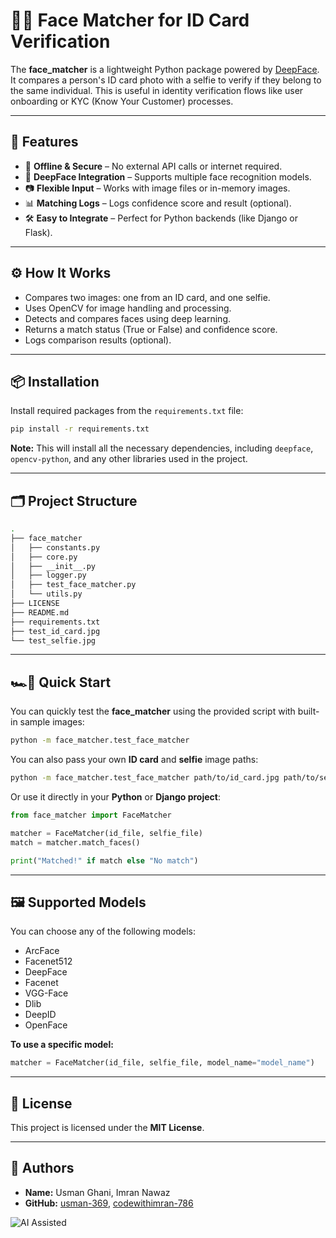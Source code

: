 # 🧔‍♂️ Face Matcher for ID Card Verification

The **face_matcher** is a lightweight Python package powered by [DeepFace](https://github.com/serengil/deepface). It compares a person's ID card photo with a selfie to verify if they belong to the same individual. This is useful in identity verification flows like user onboarding or KYC (Know Your Customer) processes.

---

## 🚀 Features

- 🔐 **Offline & Secure** – No external API calls or internet required.
- 🧬 **DeepFace Integration** – Supports multiple face recognition models.
- 📷 **Flexible Input** – Works with image files or in-memory images.
- 📊 **Matching Logs** – Logs confidence score and result (optional).
- 🛠️ **Easy to Integrate** – Perfect for Python backends (like Django or Flask).

---

## ⚙️ How It Works

- Compares two images: one from an ID card, and one selfie.
- Uses OpenCV for image handling and processing.
- Detects and compares faces using deep learning.
- Returns a match status (True or False) and confidence score.
- Logs comparison results (optional).

---

## 📦 Installation

Install required packages from the `requirements.txt` file:

```bash
pip install -r requirements.txt
```

**Note:** This will install all the necessary dependencies, including
`deepface`, `opencv-python`, and any other libraries used in the project.

---

## 🗂️ Project Structure

```bash
.
├── face_matcher
│   ├── constants.py
│   ├── core.py
│   ├── __init__.py
│   ├── logger.py
│   ├── test_face_matcher.py
│   └── utils.py
├── LICENSE
├── README.md
├── requirements.txt
├── test_id_card.jpg
└── test_selfie.jpg
```

---

## 🏎️🏁 Quick Start

You can quickly test the **face_matcher** using the provided script with built-in sample images:

```bash
python -m face_matcher.test_face_matcher
```

You can also pass your own **ID card** and **selfie** image paths:

```bash
python -m face_matcher.test_face_matcher path/to/id_card.jpg path/to/selfie.jpg
```

Or use it directly in your **Python** or **Django project**:

```python
from face_matcher import FaceMatcher

matcher = FaceMatcher(id_file, selfie_file)
match = matcher.match_faces()

print("Matched!" if match else "No match")
```

---

## 🖼️ Supported Models

You can choose any of the following models:

- ArcFace
- Facenet512
- DeepFace
- Facenet
- VGG-Face
- Dlib
- DeepID
- OpenFace

**To use a specific model:**

```python
matcher = FaceMatcher(id_file, selfie_file, model_name="model_name")
```

---

## 📜 License

This project is licensed under the **MIT License**.

---

## 👤 Authors

- **Name:** Usman Ghani, Imran Nawaz
- **GitHub:** [usman-369](https://github.com/usman-369), [codewithimran-786](https://github.com/codewithimran-786)

![AI Assisted](https://img.shields.io/badge/Built_with-ChatGPT-8A2BE2?logo=openai&logoColor=white&style=flat-square)